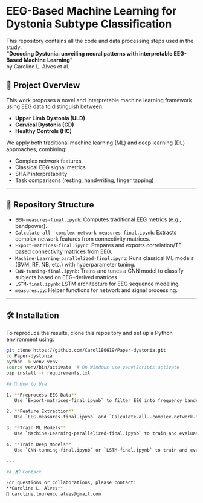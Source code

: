 # EEG-Based Machine Learning for Dystonia Subtype Classification

This repository contains all the code and data processing steps used in the study:  
**"Decoding Dystonia: unveiling neural patterns with interpretable EEG-Based Machine Learning"**  
by Caroline L. Alves et al.

## 📌 Project Overview

This work proposes a novel and interpretable machine learning framework using EEG data to distinguish between:
- **Upper Limb Dystonia (ULD)**
- **Cervical Dystonia (CD)**
- **Healthy Controls (HC)**

We apply both traditional machine learning (ML) and deep learning (DL) approaches, combining:
- Complex network features
- Classical EEG signal metrics
- SHAP interpretability
- Task comparisons (resting, handwriting, finger tapping)

---

## 🧠 Repository Structure

- `EEG-measures-final.ipynb`: Computes traditional EEG metrics (e.g., bandpower).
- `Calculate-all--complex-network-measures-final.ipynb`: Extracts complex network features from connectivity matrices.
- `Export-matrices-final.ipynb`: Prepares and exports correlation/TE-based connectivity matrices from EEG.
- `Machine-Learning-parallelized-final.ipynb`: Runs classical ML models (SVM, RF, NB, etc.) with hyperparameter tuning.
- `CNN-tunning-final.ipynb`: Trains and tunes a CNN model to classify subjects based on EEG-derived matrices.
- `LSTM-final.ipynb`: LSTM architecture for EEG sequence modeling.
- `measures.py`: Helper functions for network and signal processing.

---

## 🛠️ Installation

To reproduce the results, clone this repository and set up a Python environment using:

```bash
git clone https://github.com/Carol180619/Paper-dystonia.git
cd Paper-dystonia
python -m venv venv
source venv/bin/activate  # On Windows use venv\Scripts\activate
pip install -r requirements.txt

## 🚀 How to Use

1. **Preprocess EEG Data**  
   Use `Export-matrices-final.ipynb` to filter EEG into frequency bands and build connectivity matrices.

2. **Feature Extraction**  
   Use `EEG-measures-final.ipynb` and `Calculate-all--complex-network-measures-final.ipynb` to extract both classical EEG features and complex network features.

3. **Train ML Models**  
   Use `Machine-Learning-parallelized-final.ipynb` to train and evaluate traditional machine learning classifiers (e.g., SVM, Random Forest, Naive Bayes).

4. **Train Deep Models**  
   Use `CNN-tunning-final.ipynb` or `LSTM-final.ipynb` to train and evaluate deep learning models on EEG-derived connectivity matrices.

---

## 📬 Contact

For questions or collaborations, please contact:  
**Caroline L. Alves**  
📧 caroline.lourenco.alves@gmail.com

